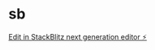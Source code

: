 # sb

[Edit in StackBlitz next generation editor ⚡️](https://stackblitz.com/~/github.com/groexpert13/sb)